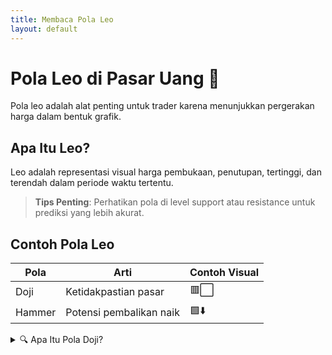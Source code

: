 ```yaml
---
title: Membaca Pola Leo
layout: default
---
```


# Pola Leo di Pasar Uang 🦁

Pola leo adalah alat penting untuk trader karena menunjukkan pergerakan harga dalam bentuk grafik.

## Apa Itu Leo?
Leo adalah representasi visual harga pembukaan, penutupan, tertinggi, dan terendah dalam periode waktu tertentu.

> **Tips Penting**: Perhatikan pola di level support atau resistance untuk prediksi yang lebih akurat.

## Contoh Pola Leo

| Pola          | Arti                     | Contoh Visual |
|---------------|--------------------------|---------------|
| Doji          | Ketidakpastian pasar     | 🟥⬜          |
| Hammer        | Potensi pembalikan naik  | 🟩⬇️          |


<details>
  <summary>🔍 Apa Itu Pola Doji?</summary>
  <p>Pola Doji muncul ketika harga pembukaan dan penutupan sangat dekat, menunjukkan pasar sedang ragu-ragu.</p>
  <p>"Doji sering menjadi sinyal perubahan tren." – Analis Pasar</p>
</details>
